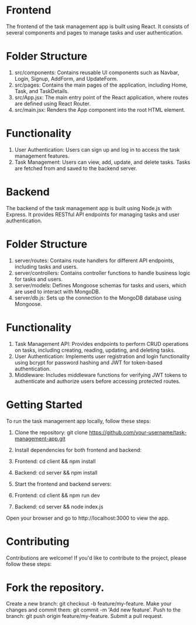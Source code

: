 # Frontend

The frontend of the task management app is built using React. It consists of several components and pages to manage tasks and user authentication.

# Folder Structure

1. src/components: Contains reusable UI components such as Navbar, Login, Signup, AddForm, and UpdateForm.
2. src/pages: Contains the main pages of the application, including Home, Task, and TaskDetails.
3. src/App.jsx: The main entry point of the React application, where routes are defined using React Router.
4. src/main.jsx: Renders the App component into the root HTML element.

# Functionality

1. User Authentication: Users can sign up and log in to access the task management features.
2. Task Management: Users can view, add, update, and delete tasks. Tasks are fetched from and saved to the backend server.

# Backend

The backend of the task management app is built using Node.js with Express. It provides RESTful API endpoints for managing tasks and user authentication.

# Folder Structure

1. server/routes: Contains route handlers for different API endpoints, including tasks and users.
2. server/controllers: Contains controller functions to handle business logic for tasks and users.
3. server/models: Defines Mongoose schemas for tasks and users, which are used to interact with MongoDB.
4. server/db.js: Sets up the connection to the MongoDB database using Mongoose.

# Functionality

1. Task Management API: Provides endpoints to perform CRUD operations on tasks, including creating, reading, updating, and deleting tasks.
2. User Authentication: Implements user registration and login functionality using bcrypt for password hashing and JWT for token-based authentication.
3. Middleware: Includes middleware functions for verifying JWT tokens to authenticate and authorize users before accessing protected routes.

# Getting Started

To run the task management app locally, follow these steps:

1. Clone the repository: git clone https://github.com/your-username/task-management-app.git
2. Install dependencies for both frontend and backend:

3. Frontend: cd client && npm install
4. Backend: cd server && npm install
5. Start the frontend and backend servers:
6. Frontend: cd client && npm run dev
7. Backend: cd server && node index.js

Open your browser and go to http://localhost:3000 to view the app.

# Contributing
Contributions are welcome! If you'd like to contribute to the project, please follow these steps:

# Fork the repository.
Create a new branch: git checkout -b feature/my-feature.
Make your changes and commit them: git commit -m 'Add new feature'.
Push to the branch: git push origin feature/my-feature.
Submit a pull request.